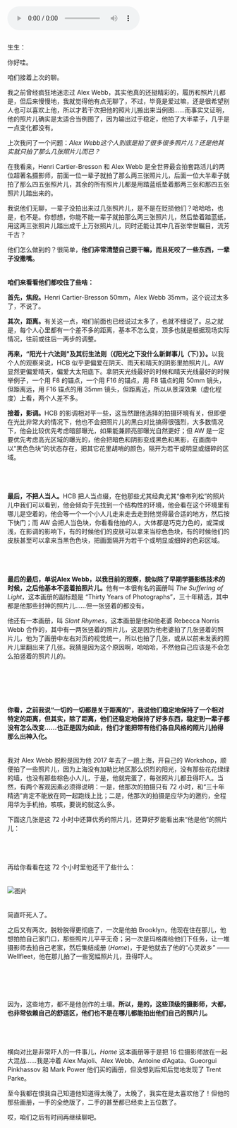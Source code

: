 <audio title="第二十封信 _ “要么横着涂，要么竖着涂”（中）" src="https://static001.geekbang.org/resource/audio/31/72/317c2d9c387bcbdc2419c846a2494072.mp3" controls="controls"></audio> 
<p><a href="http://time.geekbang.org/column/article/475677"><img src="https://static001.geekbang.org/resource/image/2d/b1/2dc6a76aaf30659bae2bdcee6669a6b1.jpg?wh=750x360" alt=""></a><br>
<a href="http://time.geekbang.org/column/article/483604"><img src="https://static001.geekbang.org/resource/image/05/71/05b7fb92d1e03b1cb9e4f17cd74e4571.jpg?wh=750x360" alt=""></a><br>
<a href="http://time.geekbang.org/column/article/483655"><img src="https://static001.geekbang.org/resource/image/52/97/52d1330a1a0c4587efdb9368c7cc3697.jpg?wh=750x360" alt=""></a></p><p>生生：</p><p>你好哇。</p><p>咱们接着上次的聊。</p><p>我之前曾经疯狂地迷恋过 Alex Webb，其实他真的还挺精彩的，履历和照片儿都是，但后来慢慢地，我就觉得他有点无聊了，不过，毕竟是爱过嘛，还是很希望别人也可以喜欢上他，所以才若干次把他的照片儿搬出来当例图……而事实又证明，他的照片儿确实是太适合当例图了，因为输出过于稳定，他拍了大半辈子，几乎是一点变化都没有。</p><p>上次我问了一个问题：<em>Alex Webb这个人到底是拍了很多很多照片儿？还是他其实就只拍了那么几张照片儿而已？</em></p><p>在我看来，Henri Cartier-Bresson 和 Alex Webb 是全世界最会拍套路活儿的两位超著名摄影师，前面一位一辈子就拍了那么两三张照片儿，后面一位大半辈子就拍了那么四五张照片儿，其余的所有照片儿都是用踏蓝纸垫着那两三张和那四五张照片儿踏出来的。</p><p>我说他们无聊，一辈子没拍出来过几张照片儿，是不是在贬损他们？哈哈哈，也是，也不是。你想想，你能不能一辈子就拍那么两三张照片儿，然后垫着踏蓝纸，用这两三张照片儿踏出成千上万张照片儿，同时还能让其中几百张举世瞩目，流芳千古？</p><p>他们怎么做到的？很简单，<strong>他们非常清楚自己要干嘛，而且死咬了一些东西，一辈子没撒嘴。</strong><br>
<strong>　</strong></p><!-- [[[read_end]]] --><p><strong>咱们来看看他们都咬住了些啥：</strong></p><p><strong>首先，焦段。</strong>Henri Cartier-Bresson 50mm，Alex Webb 35mm，这个说过太多了，不说了。</p><p><strong>其次，距离。</strong>有关这一点，咱们前面也已经说过太多了，也就不细说了。总之就是，每个人心里都有一个差不多的距离，基本不怎么变，顶多也就是根据现场实际情况，往前或往后一两步的调整。</p><p><strong>再来，“阳光十六法则”及其衍生法则（《阳光之下没什么新鲜事儿（下）》）。</strong>以我个人的观察来说，HCB 似乎更偏爱在阴天、雨天和晴天的阴影里拍照片儿，AW 显然更偏爱晴天，偏爱大太阳底下。拿阴天光线最好的时候和晴天光线最好的时候举例子，一个用 F8 的锚点，一个用 F16 的锚点，用 F8 锚点的用 50mm 镜头，但距离远，用 F16 锚点的用 35mm 镜头，但距离近，所以从景深效果（虚化程度）上看，两个人差不多。</p><p><strong>接着，影调。</strong>HCB 的影调相对平一些，这当然跟他选择的拍摄环境有关，但即便在光比非常大的情况下，他也不会把照片儿的黑白对比搞得很强烈，大多数情况下，他会比较优先考虑暗部曝光，如果能兼顾亮部曝光自然更好；但 AW 是一定要优先考虑高光区域的曝光的，他会把暗色和阴影变成黑色和黑影，在画面中以“黑色色块”的状态存在，把其它花里胡哨的颜色，隔开为若干或明显或细碎的区域。</p><p><strong>　</strong><br>
<img src="https://static001.geekbang.org/resource/image/27/c3/27f91184d59a4ff00420a2fe1dd102c3.jpg?wh=3005x1862" alt=""><br>
<strong>　</strong></p><p><strong>最后，不把人当人。</strong>HCB 把人当点缀，在他那些尤其经典尤其“像布列松”的照片儿中我们可以看到，他会倾向于先找到一个结构性的环境，他会看在这个环境里有哪儿是空着的，他会等一个一个小人儿走来走去走到他觉得最合适的地方，然后按下快门；而 AW 会把人当色块，你看看他拍的人，大体都是巧克力色的，或深或浅，在影调的影响下，有的时候他们的皮肤可以拿来当棕色色块，有的时候他们的皮肤甚至可以拿来当黑色色块，把画面隔开为若干个或明显或细碎的色彩区域。</p><p><strong>　</strong><br>
<img src="https://static001.geekbang.org/resource/image/77/47/7706b8212e97e69442ecaf5b4cc20f47.jpg?wh=3104x1226" alt=""><br>
<strong>　</strong></p><p><strong>最后的最后，单说Alex Webb，以我目前的观察，貌似除了早期学摄影练技术的时候，之后他基本不竖着拍照片儿。</strong>他有一本很有名的画册叫&nbsp;<em>The Suffering of Light</em>，这本画册的副标题是 “Thirty Years of Photographs”，三十年精选，其中都是他那些封神的照片儿……但一张竖着的都没有。</p><p>他还有一本画册，叫&nbsp;<em>Slant Rhymes</em>，这本画册是他和他老婆 Rebecca Norris Webb 合作的，其中有一两张竖着的照片儿，这是因为他老婆拍了几张竖着的照片儿，他为了画册中左右对页的视觉统一，所以也拍了几张，或从以前未发表的照片儿里翻出来了几张。我猜是因为这个原因啊，哈哈哈，不然他自己应该是不会怎么拍竖着的照片儿的。<br>
<strong>　</strong></p><p><img src="https://static001.geekbang.org/resource/image/e4/28/e4aba07847b47d4a799bb39542d7d728.jpg?wh=5141x2399" alt="" title="The Suffering of Light 和 Slant Rhymes"><br>
<strong>　</strong></p><p><img src="https://static001.geekbang.org/resource/image/43/ef/4375a7b6932c833e2030c93a24c9e0ef.jpg?wh=2672x1740" alt="" title="Alex Webb（左）[br]Rebecca Norris Webb（右）"><br>
<strong>　</strong></p><p><strong>你看，之前我说“一切的一切都是关于距离的”，我说他们稳定地保持了一个相对特定的距离，但其实，除了距离，他们还稳定地保持了好多东西，稳定到一辈子都没有怎么改变……也正是因为如此，他们才能把带有他们各自风格的照片儿拍得那么出神入化。</strong></p><p><strong>　</strong><br>
我对 Alex Webb 脱粉是因为他 2017 年去了一趟上海，开自己的 Workshop，顺便拍了一些照片儿，因为上海没有加勒比地区那么炽烈的阳光，没有那些花花绿绿的墙，也没有那些棕色小人儿，于是，他就完蛋了，每张照片儿都丑得吓人。当然，有两个客观因素必须得说明：一是，他那次的拍摄只有 72 小时，和“三十年精选”肯定不能放在同一起跑线上比；二是，他那次的拍摄是应华为的邀约，全程用华为手机拍，咳咳，要说的就这么多。</p><p>下面这几张是这 72 小时中还算优秀的照片儿，还算好歹能看出来“他是他”的照片儿：<br>
<strong>　</strong></p><p><img src="https://static001.geekbang.org/resource/image/f9/99/f9cc7c89a772bdc59b88bdfa5a2cfe99.jpg?wh=2790x2110" alt=""></p><p><strong>　</strong><br>
再给你看看在这 72 个小时里他还干了些什么：<br>
<strong>　</strong></p><p><img src="https://static001.geekbang.org/resource/image/75/cc/75yy34f8d502bcd18ba0a2d895734fcc.jpg?wh=1920x1452" alt="图片"></p><p><strong>　</strong><br>
简直吓死人了。</p><p>之后又有两次，脱粉脱得更彻底了，一次是他拍 Brooklyn，他现在住在那儿，他想拍拍自己家门口，那些照片儿平平无奇；另一次是玛格南给他们下任务，让一堆摄影师去拍自己老家，然后集结成册 (<em>Home</em>)，于是他就去了他的“心灵故乡” —— Wellfleet，他在那儿拍了一些宽幅照片儿，丑得吓人。<br>
<strong>　</strong></p><p><img src="https://static001.geekbang.org/resource/image/68/8c/68f4c69d7c9851c73c070c6fbec5008c.jpg?wh=2790x1880" alt="" title="Alex Webb in Brooklyn"><br>
<strong>　</strong><br>
<img src="https://static001.geekbang.org/resource/image/0a/ed/0a662eab37656456d6904e51d7dd2ced.jpeg?wh=1280x473" alt=""><br>
<img src="https://static001.geekbang.org/resource/image/79/df/79c2b80a39dbaaf9yy0953f7c62dc2df.jpeg?wh=1280x473" alt=""><br>
<img src="https://static001.geekbang.org/resource/image/a8/9a/a866987d2316d647989b1a246a8d9a9a.jpeg?wh=1280x473" alt="" title="Alex Webb in Wellfleet"></p><p><strong>　</strong><br>
因为，这些地方，都不是他创作的土壤。<strong>所以，是的，这些顶级的摄影师，大都，也非常依赖自己的舒适区，他们也不是在哪儿都能拍出他们自己的照片儿。</strong></p><p><strong>　</strong><br>
<img src="https://static001.geekbang.org/resource/image/b4/b1/b4d9de83bc633fbe32ebe7a1d5e2e5b1.jpg?wh=2068x1428" alt="" title="HOME"></p><p><strong>　</strong><br>
横向对比是非常吓人的一件事儿，<em>Home</em>&nbsp;这本画册等于是把 16 位摄影师放在一起大混战……我是冲着 Alex Majoli、Alex Webb、Antoine d’Agata、Gueorgui Pinkhassov 和 Mark Power 他们买的画册，但没想到后知后觉地发现了 Trent Parke。</p><p>至今我都在恨我自己知道他知道得太晚了，太晚了，我实在是太喜欢他了！但他的那些画册，一手的全绝版了，二手的甚至都已经卖上五位数了。</p><p>哎，咱们之后有时间再继续聊吧。</p>